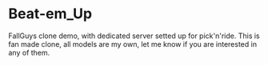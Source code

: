 # Beat-em_Up
FallGuys clone demo, with dedicated server setted up for pick'n'ride.
This is fan made clone, all models are my own, let me know if you are interested in any of them.
